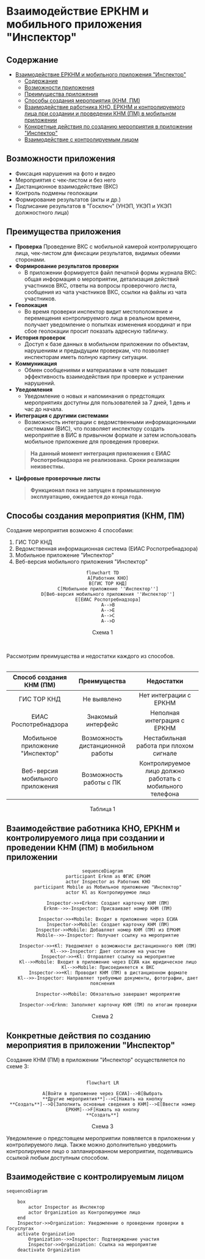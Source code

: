 # Взаимодействие ЕРКНМ и мобильного приложения "Инспектор"

## Содержание


<!-- @import "[TOC]" {cmd="toc" depthFrom=1 depthTo=6 orderedList=false} -->

<!-- code_chunk_output -->

- [Взаимодействие ЕРКНМ и мобильного приложения "Инспектор"](#взаимодействие-еркнм-и-мобильного-приложения-инспектор)
  - [Содержание](#содержание)
  - [Возможности приложения](#возможности-приложения)
  - [Преимущества приложения](#преимущества-приложения)
  - [Способы создания мероприятия (КНМ, ПМ)](#способы-создания-мероприятия-кнм-пм)
  - [Взаимодействие работника КНО, ЕРКНМ и контролируемого лица при создании и проведении КНМ (ПМ) в мобильном приложении](#взаимодействие-работника-кно-еркнм-и-контролируемого-лица-при-создании-и-проведении-кнм-пм-в-мобильном-приложении)
  - [Конкретные действия по созданию мероприятия в приложении "Инспектор"](#конкретные-действия-по-созданию-мероприятия-в-приложении-инспектор)
  - [Взаимодействие с контролируемым лицом](#взаимодействие-с-контролируемым-лицом)

<!-- /code_chunk_output -->



<!-- pagebreak -->

## Возможности приложения

- Фиксация нарушения на фото и видео
- Мероприятия с чек-листом и без него
- Дистанционное взаимодействие (ВКС)
- Контроль подмены геолокации
- Формирование результатов (акты и др.)
- Подписание результатов в "Госключ" (УНЭП, УКЭП и УКЭП должностного лица)

<!-- pagebreak -->

## Преимущества приложения

- **Проверка**
    Проведение ВКС с мобильной камерой контролирующего лица, чек-листом для фиксации результатов, видимых обеими сторонами.
- **Формирование результатов проверки**
    - В приложении формируется файл печатной формы журнала ВКС: общая информация о мероприятии, детализация действий участников ВКС, ответы на вопросы проверочного листа, сообщения из чата участников ВКС, ссылки на файлы из чата участников.
- **Геолокация**
    - Во время проверки инспектор видит местоположение и перемещения контролируемого лица в реальном времени, получает уведомление о попытках изменения координат и при сбое геолокации просит показать адресную табличку.
- **История проверок**
    - Доступ к базе данных в мобильном приложении по объектам, нарушениям и предыдущим проверкам, что позволяет инспекторам иметь полную картину ситуации.
- **Коммуникация**
    - Обмен сообщениями и материалами в чате повышает эффективность взаимодействия при проверке и устранении нарушений.
- **Уведомления**
    - Уведомление о новых и напоминания о предстоящих мероприятиях доступны для пользователей за 7 дней, 1 день и час до начала.
- **Интеграция с другими системами**
    - Возможность интеграции с ведомственными информационными системами (ВИС), что позволяет инспектору создать мероприятие в ВИС в привычном формате и затем использовать мобильное приложение для проведения проверки.
    > <i style="color: red;" class="fa fa-triangle-exclamation"></i> **На данный момент интеграция приложения с ЕИАС Роспотребнадзора не реализована. Сроки реализации неизвестны.**
- **Цифровые проверочные листы**
    > <i style="color: red;" class="fa fa-triangle-exclamation"></i> **Функционал пока не запущен в промышленную эксплуатацию, ожидается до конца года.**

<!-- pagebreak -->

## Способы создания мероприятия (КНМ, ПМ)

Создание мероприятия возможно 4 способами:
1. ГИС ТОР КНД
2. Ведомственная информационная система (ЕИАС Роспотребнадзора)
3. Мобильное приложение "Инспектор"
4. Веб-версия мобильного приложения "Инспектор"

<div align="center">

```mermaid
flowchart TD
    A[Работник КНО]
    B[ГИС ТОР КНД]
    C[Мобильное приложение ''Инспектор'']
    D[Веб-версия мобильного приложения ''Инспектор'']
    E[ЕИАС Роспотребнадзора]
    A-->B
    A-->E
    A-->C
    A-->D

```
Схема 1

</div><br>

Рассмотрим преимущества и недостатки каждого из способов.

<table align="center">

| Способ создания КНМ (ПМ) | Преимущества         | Недостатки |
| :---:           | :---:                | :---:      |
| ГИС ТОР КНД     | Не выявлено          | Нет интеграции с ЕРКНМ |
| ЕИАС Роспотребнадзора | Знакомый интерфейс   | Неполная интеграция с ЕРКНМ |
| Мобильное приложение "Инспектор" | Возможность дистанционной работы | Нестабильная работа при плохом сигнале |
| Веб-версия мобильного приложения | Возможность работы с ПК | Контролируемое лицо должно работать с мобильного телефона |
</table>

<div align="center">

Таблица 1

</div>

<!-- pagebreak -->

## Взаимодействие работника КНО, ЕРКНМ и контролируемого лица при создании и проведении КНМ (ПМ) в мобильном приложении

<div align="center">

```mermaid
sequenceDiagram
    participant Erknm as ФГИС ЕРКНМ
    actor Inspector as Работник КНО
    participant Mobile as Мобильное приложение "Инспектор"
    actor Kl as Контролируемое лицо
    
    Inspector->>+Erknm: Создает карточку КНМ (ПМ)
    Erknm-->>-Inspector: Присваивает номер КНМ (ПМ)
    
    Inspector->>+Mobile: Входит в приложение через ЕСИА
    Inspector->>Mobile: Создает карточку КНМ (ПМ)
    Inspector->>Mobile: Добавляет номер КНМ (ПМ) из ЕРКНМ
    Mobile-->>-Inspector: Получает ссылку на мероприятие

    Inspector->>+Kl: Уведомляет о возможности дистанционного КНМ (ПМ)
    Kl-->>-Inspector: Дает согласие на участие
    Inspector->>+Kl: Отправляет ссылку на мероприятие
    Kl-->>Mobile: Входит в приложение через ЕСИА как юридическое лицо
    Kl-->>Mobile: Присоединяется к ВКС
    Inspector->>+Kl: Проводит КНМ (ПМ) в дистанционном формате
    Kl-->>-Inspector: Направляет требуемые документы, фотографии, дает пояснения
    
    Inspector->>Mobile: Обязательно завершает мероприятие

    Inspector->>Erknm: Заполняет карточку КНМ (ПМ) по итогам проверки
```
Схема 2
</div>

<!-- pagebreak -->

## Конкретные действия по созданию мероприятия в приложении "Инспектор"

Создание КНМ (ПМ) в приложении "Инспектор" осуществляется по схеме 3:

<div align="center">

```mermaid

flowchart LR

A[Войти в приложение через ЕСИА]-->B[Выбрать
**Другие мероприятия**]-->C[Нажать на кнопку
**Создать**]-->D[Заполнить основные сведения о КНМ]-->E[Ввести номер
ЕРКНМ]-->F[Нажать на кнопку
**Создать**]

```

Схема 3

</div>

Уведомление о предстоящем мероприятии появляется в приложении у контролируемого лица. Также можно дополнительно уведомить контролируемое лицо о запланированном мероприятии, поделившись ссылкой любым доступным способом.




## Взаимодействие с контролируемым лицом

```mermaid
sequenceDiagram
        
    box
        actor Inspector as Инспектор
        actor Organization as Контролируемое лицо
    end
    Inspector->>Organization: Уведомление о проведении проверки в Госуслугах
    activate Organization
        Organization-->>Inspector: Подтверждение участия
        Inspector->>Organization: Ссылка на мероприятие
    deactivate Organization
```